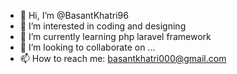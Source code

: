 - 👋 Hi, I’m @BasantKhatri96
- 👀 I’m interested in coding and designing
- 🌱 I’m currently learning php laravel framework
- 💞️ I’m looking to collaborate on ...
- 📫 How to reach me: basantkhatri000@gmail.com



